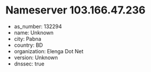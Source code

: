 # Nameserver 103.166.47.236

* as_number: 132294
* name: Unknown
* city: Pabna
* country: BD
* organization: Elenga Dot Net
* version: Unknown
* dnssec: true

